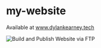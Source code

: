 # my-website

Available at www.dylankearney.tech

![Build and Publish Website via FTP](https://github.com/dylank09/my-website/actions/workflows/main.yml/badge.svg)
